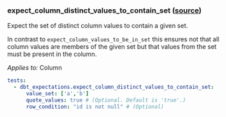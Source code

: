 ### expect_column_distinct_values_to_contain_set ([source](https://github.com/calogica/dbt-expectations/blob/main/README.md#expect_column_distinct_values_to_contain_set))

Expect the set of distinct column values to contain a given set.

In contrast to `expect_column_values_to_be_in_set` this ensures not that all column values are members of the given set but that values from the set must be present in the column.

*Applies to:* Column

```yaml
tests:
  - dbt_expectations.expect_column_distinct_values_to_contain_set:
      value_set: ['a','b']
      quote_values: true # (Optional. Default is 'true'.)
      row_condition: "id is not null" # (Optional)
```